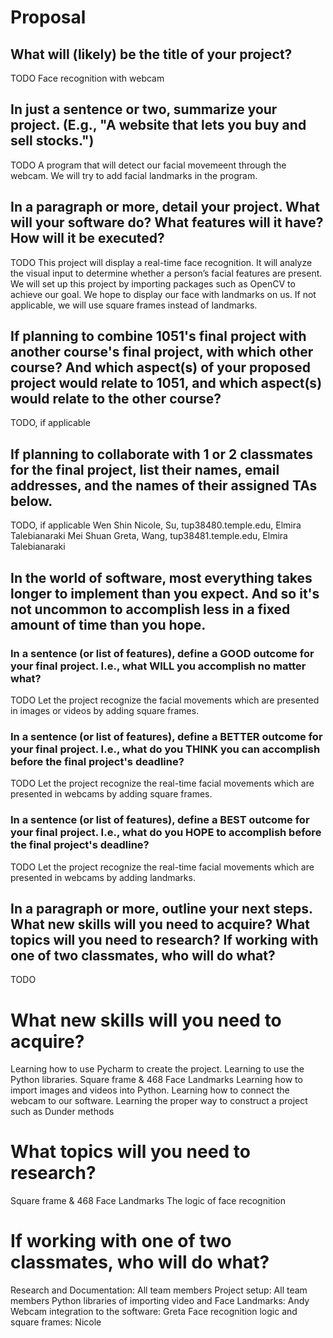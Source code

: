 # Proposal

## What will (likely) be the title of your project?

TODO
Face recognition with webcam

## In just a sentence or two, summarize your project. (E.g., "A website that lets you buy and sell stocks.")

TODO
A program that will detect our facial movemeent through the webcam. We will try to add facial landmarks in the program.

## In a paragraph or more, detail your project. What will your software do? What features will it have? How will it be executed?

TODO
This project will display a real-time face recognition. It will analyze the visual input to determine whether a person’s facial features are present. We will set up this project by importing packages such as OpenCV to achieve our goal. We hope to display our face with landmarks on us. If not applicable, we will use square frames instead of landmarks.

## If planning to combine 1051's final project with another course's final project, with which other course? And which aspect(s) of your proposed project would relate to 1051, and which aspect(s) would relate to the other course?

TODO, if applicable

## If planning to collaborate with 1 or 2 classmates for the final project, list their names, email addresses, and the names of their assigned TAs below.

TODO, if applicable
Wen Shin Nicole, Su, tup38480.temple.edu, Elmira Talebianaraki
Mei Shuan Greta, Wang, tup38481.temple.edu, Elmira Talebianaraki

## In the world of software, most everything takes longer to implement than you expect. And so it's not uncommon to accomplish less in a fixed amount of time than you hope.

### In a sentence (or list of features), define a GOOD outcome for your final project. I.e., what WILL you accomplish no matter what?

TODO
Let the project recognize the facial movements which are presented in images or videos by adding square frames.

### In a sentence (or list of features), define a BETTER outcome for your final project. I.e., what do you THINK you can accomplish before the final project's deadline?

TODO
Let the project recognize the real-time facial movements which are presented in webcams by adding square frames.

### In a sentence (or list of features), define a BEST outcome for your final project. I.e., what do you HOPE to accomplish before the final project's deadline?

TODO
Let the project recognize the real-time facial movements which are presented in webcams by adding landmarks.

## In a paragraph or more, outline your next steps. What new skills will you need to acquire? What topics will you need to research? If working with one of two classmates, who will do what?

TODO
# What new skills will you need to acquire?
Learning how to use Pycharm to create the project.
Learning to use the Python libraries.
Square frame & 468 Face Landmarks
Learning how to import images and videos into Python.
Learning how to connect the webcam to our software.
Learning the proper way to construct a project such as Dunder methods
# What topics will you need to research?
Square frame & 468 Face Landmarks 
The logic of face recognition

# If working with one of two classmates, who will do what?
Research and Documentation: All team members
Project setup: All team members
Python libraries of importing video and Face Landmarks: Andy
Webcam integration to the software: Greta
Face recognition logic and square frames: Nicole
